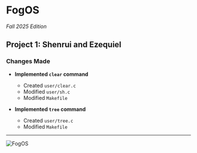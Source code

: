 # FogOS  
*Fall 2025 Edition*

## Project 1: Shenrui and Ezequiel  

### Changes Made  

- **Implemented `clear` command**  
  - Created `user/clear.c`  
  - Modified `user/sh.c`  
  - Modified `Makefile`  

- **Implemented `tree` command**  
  - Created `user/tree.c`  
  - Modified `Makefile`  

---

![FogOS](docs/fogos.gif)
